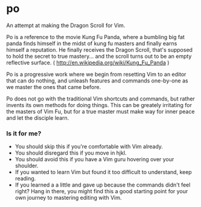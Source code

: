 po
==

An attempt at making the Dragon Scroll for Vim. 

Po is a reference to the movie Kung Fu Panda, where a bumbling big fat panda finds himself in the midst of kung fu masters and finally earns himself a reputation. He finally receives the Dragon Scroll, that's supposed to hold the secret to true mastery... and the scroll turns out to be an empty reflective surface. ( http://en.wikipedia.org/wiki/Kung_Fu_Panda )

Po is a progressive work where we begin from resetting Vim to an editor that can do nothing, and unleash features and commands one-by-one as we master the ones that came before.

Po does not go with the traditional Vim shortcuts and commands, but rather invents its own methods for doing things. This can be greately irritating for the masters of Vim Fu, but for a true master must make way for inner peace and let the disciple learn.

### Is it for me?

 * You should skip this if you're comfortable with Vim already. 
 * You should disregard this if you move in hjkl.
 * You should avoid this if you have a Vim guru hovering over your shoulder.
 * If you wanted to learn Vim but found it too difficult to understand, keep reading.
 * If you learned a a little and gave up because the commands didn't feel right? Hang in there, you might find this a good starting point for your own journey to mastering editing with Vim.


